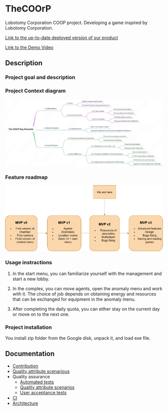 # TheCOOrP
Lobotomy Corporation COOP project. Developing a game inspired by Lobotomy Corporation.

[Link to the up-to-date deployed version of our product](https://drive.google.com/drive/folders/1qRC9B3wtoQ-ucz8oC2EMupoSp4nI6Ttu?usp=drive_link)

[Link to the Demo Video](https://drive.google.com/drive/folders/1pGh9TZ-6xcYVOox96Rov0pG2shFWNsGE?usp=drive_link)

## Description

### Project goal and description

### Project Context diagram

![Project Contexy Diagram](docs/img/Diagram.jpeg)

### Feature roadmap

![Roadmap](docs/img/Roadmap.png)

### Usage instractions

1. In the start menu, you can familiarize yourself with the management and start a new lobby.

2. In the complex, you can move agents, open the anomaly menu and work with it. The choice of job depends on obtaining energy and resources that can be exchanged for equipment in the anomaly menu.

3. After completing the daily quota, you can either stay on the current day or move on to the next one.

### Project installation

You install zip folder from the Google disk, unpack it, and load exe file. 

## Documentation

- [Contribution](docs/CONTRIBUTING.md)
- [Quality attribute scenarious](docs/quality-attributes/quality-attribute-scenarios.md)
- Quality assurance
  - [Automated tests](docs/quality-assurance/automated-tests.md)
  - [Quality attribute scenarios](docs/quality-assurance/quality-attribute-scenarios.md)
  - [User acceptance tests](docs/quality-assurance/user-acceptance-tests.md)
- [CI](docs/automation/CI.md)
- [Architecture](docs/architecture.md)
